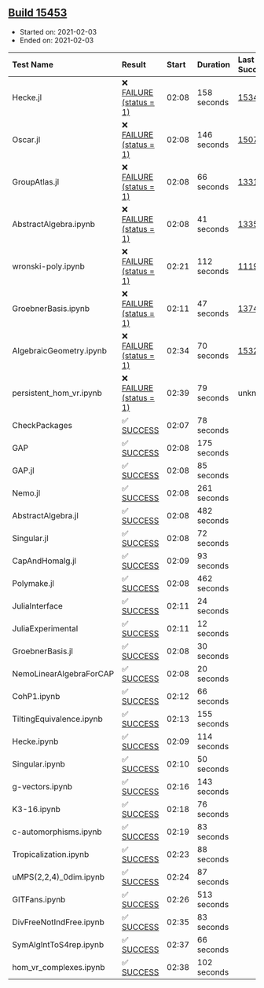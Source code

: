 ## [Build 15453](https://oscarci.mathematik.uni-kl.de/job/oscar/15453/)

* Started on: 2021-02-03
* Ended on: 2021-02-03

| Test Name    | Result | Start | Duration | Last Success | First Failure |
|:-------------|:-------|:------|:---------|:-------------|:--------------|
| Hecke.jl | ❌ [FAILURE (status = 1)](https://oscarci.mathematik.uni-kl.de/job/oscar/15453/artifact/logs/build-15453/Hecke.jl.log) | 02:08 | 158 seconds | [15344](https://oscarci.mathematik.uni-kl.de/job/oscar/15344/) | [15348](https://oscarci.mathematik.uni-kl.de/job/oscar/15348/) |
| Oscar.jl | ❌ [FAILURE (status = 1)](https://oscarci.mathematik.uni-kl.de/job/oscar/15453/artifact/logs/build-15453/Oscar.jl.log) | 02:08 | 146 seconds | [15079](https://oscarci.mathematik.uni-kl.de/job/oscar/15079/) | [15080](https://oscarci.mathematik.uni-kl.de/job/oscar/15080/) |
| GroupAtlas.jl | ❌ [FAILURE (status = 1)](https://oscarci.mathematik.uni-kl.de/job/oscar/15453/artifact/logs/build-15453/GroupAtlas.jl.log) | 02:08 | 66 seconds | [13311](https://oscarci.mathematik.uni-kl.de/job/oscar/13311/) | [13312](https://oscarci.mathematik.uni-kl.de/job/oscar/13312/) |
| AbstractAlgebra.ipynb | ❌ [FAILURE (status = 1)](https://oscarci.mathematik.uni-kl.de/job/oscar/15453/artifact/logs/build-15453/AbstractAlgebra.ipynb.log) | 02:08 | 41 seconds | [13355](https://oscarci.mathematik.uni-kl.de/job/oscar/13355/) | [13356](https://oscarci.mathematik.uni-kl.de/job/oscar/13356/) |
| wronski-poly.ipynb | ❌ [FAILURE (status = 1)](https://oscarci.mathematik.uni-kl.de/job/oscar/15453/artifact/logs/build-15453/wronski-poly.ipynb.log) | 02:21 | 112 seconds | [11192](https://oscarci.mathematik.uni-kl.de/job/oscar/11192/) | [11193](https://oscarci.mathematik.uni-kl.de/job/oscar/11193/) |
| GroebnerBasis.ipynb | ❌ [FAILURE (status = 1)](https://oscarci.mathematik.uni-kl.de/job/oscar/15453/artifact/logs/build-15453/GroebnerBasis.ipynb.log) | 02:11 | 47 seconds | [13748](https://oscarci.mathematik.uni-kl.de/job/oscar/13748/) | [13749](https://oscarci.mathematik.uni-kl.de/job/oscar/13749/) |
| AlgebraicGeometry.ipynb | ❌ [FAILURE (status = 1)](https://oscarci.mathematik.uni-kl.de/job/oscar/15453/artifact/logs/build-15453/AlgebraicGeometry.ipynb.log) | 02:34 | 70 seconds | [15322](https://oscarci.mathematik.uni-kl.de/job/oscar/15322/) | [15323](https://oscarci.mathematik.uni-kl.de/job/oscar/15323/) |
| persistent_hom_vr.ipynb | ❌ [FAILURE (status = 1)](https://oscarci.mathematik.uni-kl.de/job/oscar/15453/artifact/logs/build-15453/persistent_hom_vr.ipynb.log) | 02:39 | 79 seconds | unknown | unknown |
| CheckPackages | ✅ [SUCCESS](https://oscarci.mathematik.uni-kl.de/job/oscar/15453/artifact/logs/build-15453/CheckPackages.log) | 02:07 | 78 seconds |  |  |
| GAP | ✅ [SUCCESS](https://oscarci.mathematik.uni-kl.de/job/oscar/15453/artifact/logs/build-15453/GAP.log) | 02:08 | 175 seconds |  |  |
| GAP.jl | ✅ [SUCCESS](https://oscarci.mathematik.uni-kl.de/job/oscar/15453/artifact/logs/build-15453/GAP.jl.log) | 02:08 | 85 seconds |  |  |
| Nemo.jl | ✅ [SUCCESS](https://oscarci.mathematik.uni-kl.de/job/oscar/15453/artifact/logs/build-15453/Nemo.jl.log) | 02:08 | 261 seconds |  |  |
| AbstractAlgebra.jl | ✅ [SUCCESS](https://oscarci.mathematik.uni-kl.de/job/oscar/15453/artifact/logs/build-15453/AbstractAlgebra.jl.log) | 02:08 | 482 seconds |  |  |
| Singular.jl | ✅ [SUCCESS](https://oscarci.mathematik.uni-kl.de/job/oscar/15453/artifact/logs/build-15453/Singular.jl.log) | 02:08 | 72 seconds |  |  |
| CapAndHomalg.jl | ✅ [SUCCESS](https://oscarci.mathematik.uni-kl.de/job/oscar/15453/artifact/logs/build-15453/CapAndHomalg.jl.log) | 02:09 | 93 seconds |  |  |
| Polymake.jl | ✅ [SUCCESS](https://oscarci.mathematik.uni-kl.de/job/oscar/15453/artifact/logs/build-15453/Polymake.jl.log) | 02:08 | 462 seconds |  |  |
| JuliaInterface | ✅ [SUCCESS](https://oscarci.mathematik.uni-kl.de/job/oscar/15453/artifact/logs/build-15453/JuliaInterface.log) | 02:11 | 24 seconds |  |  |
| JuliaExperimental | ✅ [SUCCESS](https://oscarci.mathematik.uni-kl.de/job/oscar/15453/artifact/logs/build-15453/JuliaExperimental.log) | 02:11 | 12 seconds |  |  |
| GroebnerBasis.jl | ✅ [SUCCESS](https://oscarci.mathematik.uni-kl.de/job/oscar/15453/artifact/logs/build-15453/GroebnerBasis.jl.log) | 02:08 | 30 seconds |  |  |
| NemoLinearAlgebraForCAP | ✅ [SUCCESS](https://oscarci.mathematik.uni-kl.de/job/oscar/15453/artifact/logs/build-15453/NemoLinearAlgebraForCAP.log) | 02:08 | 20 seconds |  |  |
| CohP1.ipynb | ✅ [SUCCESS](https://oscarci.mathematik.uni-kl.de/job/oscar/15453/artifact/logs/build-15453/CohP1.ipynb.log) | 02:12 | 66 seconds |  |  |
| TiltingEquivalence.ipynb | ✅ [SUCCESS](https://oscarci.mathematik.uni-kl.de/job/oscar/15453/artifact/logs/build-15453/TiltingEquivalence.ipynb.log) | 02:13 | 155 seconds |  |  |
| Hecke.ipynb | ✅ [SUCCESS](https://oscarci.mathematik.uni-kl.de/job/oscar/15453/artifact/logs/build-15453/Hecke.ipynb.log) | 02:09 | 114 seconds |  |  |
| Singular.ipynb | ✅ [SUCCESS](https://oscarci.mathematik.uni-kl.de/job/oscar/15453/artifact/logs/build-15453/Singular.ipynb.log) | 02:10 | 50 seconds |  |  |
| g-vectors.ipynb | ✅ [SUCCESS](https://oscarci.mathematik.uni-kl.de/job/oscar/15453/artifact/logs/build-15453/g-vectors.ipynb.log) | 02:16 | 143 seconds |  |  |
| K3-16.ipynb | ✅ [SUCCESS](https://oscarci.mathematik.uni-kl.de/job/oscar/15453/artifact/logs/build-15453/K3-16.ipynb.log) | 02:18 | 76 seconds |  |  |
| c-automorphisms.ipynb | ✅ [SUCCESS](https://oscarci.mathematik.uni-kl.de/job/oscar/15453/artifact/logs/build-15453/c-automorphisms.ipynb.log) | 02:19 | 83 seconds |  |  |
| Tropicalization.ipynb | ✅ [SUCCESS](https://oscarci.mathematik.uni-kl.de/job/oscar/15453/artifact/logs/build-15453/Tropicalization.ipynb.log) | 02:23 | 88 seconds |  |  |
| uMPS(2,2,4)_0dim.ipynb | ✅ [SUCCESS](https://oscarci.mathematik.uni-kl.de/job/oscar/15453/artifact/logs/build-15453/uMPS-2-2-4-_0dim.ipynb.log) | 02:24 | 87 seconds |  |  |
| GITFans.ipynb | ✅ [SUCCESS](https://oscarci.mathematik.uni-kl.de/job/oscar/15453/artifact/logs/build-15453/GITFans.ipynb.log) | 02:26 | 513 seconds |  |  |
| DivFreeNotIndFree.ipynb | ✅ [SUCCESS](https://oscarci.mathematik.uni-kl.de/job/oscar/15453/artifact/logs/build-15453/DivFreeNotIndFree.ipynb.log) | 02:35 | 83 seconds |  |  |
| SymAlgIntToS4rep.ipynb | ✅ [SUCCESS](https://oscarci.mathematik.uni-kl.de/job/oscar/15453/artifact/logs/build-15453/SymAlgIntToS4rep.ipynb.log) | 02:37 | 66 seconds |  |  |
| hom_vr_complexes.ipynb | ✅ [SUCCESS](https://oscarci.mathematik.uni-kl.de/job/oscar/15453/artifact/logs/build-15453/hom_vr_complexes.ipynb.log) | 02:38 | 102 seconds |  |  |
